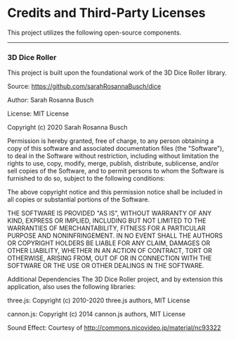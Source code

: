 # Credits and Third-Party Licenses
This project utilizes the following open-source components.

---

### 3D Dice Roller
This project is built upon the foundational work of the 3D Dice Roller library.

Source: https://github.com/sarahRosannaBusch/dice

Author: Sarah Rosanna Busch

License: MIT License

Copyright (c) 2020 Sarah Rosanna Busch

Permission is hereby granted, free of charge, to any person obtaining a copy
of this software and associated documentation files (the "Software"), to deal
in the Software without restriction, including without limitation the rights
to use, copy, modify, merge, publish, distribute, sublicense, and/or sell
copies of the Software, and to permit persons to whom the Software is
furnished to do so, subject to the following conditions:

The above copyright notice and this permission notice shall be included in all
copies or substantial portions of the Software.

THE SOFTWARE IS PROVIDED "AS IS", WITHOUT WARRANTY OF ANY KIND, EXPRESS OR
IMPLIED, INCLUDING BUT NOT LIMITED TO THE WARRANTIES OF MERCHANTABILITY,
FITNESS FOR A PARTICULAR PURPOSE AND NONINFRINGEMENT. IN NO EVENT SHALL THE
AUTHORS OR COPYRIGHT HOLDERS BE LIABLE FOR ANY CLAIM, DAMAGES OR OTHER
LIABILITY, WHETHER IN AN ACTION OF CONTRACT, TORT OR OTHERWISE, ARISING FROM,
OUT OF OR IN CONNECTION WITH THE SOFTWARE OR THE USE OR OTHER DEALINGS IN THE
SOFTWARE.

Additional Dependencies
The 3D Dice Roller project, and by extension this application, also uses the following libraries:

three.js: Copyright (c) 2010-2020 three.js authors, MIT License

cannon.js: Copyright (c) 2014 cannon.js authors, MIT License

Sound Effect: Courtesy of http://commons.nicovideo.jp/material/nc93322